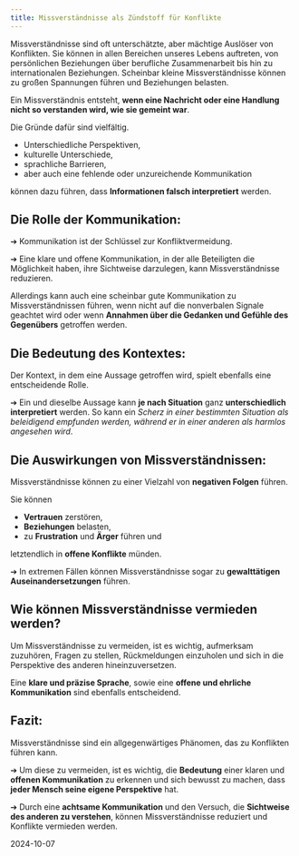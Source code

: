 ```yaml
---  
title: Missverständnisse als Zündstoff für Konflikte
---
```

Missverständnisse sind oft unterschätzte, aber mächtige Auslöser von Konflikten. Sie können in allen Bereichen unseres Lebens auftreten, von persönlichen Beziehungen über berufliche Zusammenarbeit bis hin zu internationalen Beziehungen. Scheinbar kleine Missverständnisse können zu großen Spannungen führen und Beziehungen belasten.

Ein Missverständnis entsteht, **wenn eine Nachricht oder eine Handlung nicht so verstanden wird, wie sie gemeint war**. 

Die Gründe dafür sind vielfältig. 

* Unterschiedliche Perspektiven,   
* kulturelle Unterschiede,   
* sprachliche Barrieren,   
* aber auch eine fehlende oder unzureichende Kommunikation

 können dazu führen, dass **Informationen falsch interpretiert** werden.

## Die Rolle der Kommunikation:

➔ Kommunikation ist der Schlüssel zur Konfliktvermeidung. 

➔ Eine klare und offene Kommunikation, in der alle Beteiligten die Möglichkeit haben, ihre Sichtweise darzulegen, kann Missverständnisse reduzieren. 

Allerdings kann auch eine scheinbar gute Kommunikation zu Missverständnissen führen, wenn nicht auf die nonverbalen Signale geachtet wird oder wenn **Annahmen über die Gedanken und Gefühle des Gegenübers** getroffen werden.

## Die Bedeutung des Kontextes:

Der Kontext, in dem eine Aussage getroffen wird, spielt ebenfalls eine entscheidende Rolle. 

➔ Ein und dieselbe Aussage kann **je nach Situation** ganz **unterschiedlich interpretiert** werden. So kann ein *Scherz in einer bestimmten Situation als beleidigend empfunden werden, während er in einer anderen als harmlos angesehen wird*.

## Die Auswirkungen von Missverständnissen:

Missverständnisse können zu einer Vielzahl von **negativen Folgen** führen. 

Sie können 

* **Vertrauen** zerstören,   
* **Beziehungen** belasten,   
* zu **Frustration** und **Ärger** führen und 

letztendlich in **offene Konflikte** münden. 

➔ In extremen Fällen können Missverständnisse sogar zu **gewalttätigen Auseinandersetzungen** führen.

## Wie können Missverständnisse vermieden werden?

Um Missverständnisse zu vermeiden, ist es wichtig, aufmerksam zuzuhören, Fragen zu stellen, Rückmeldungen einzuholen und sich in die Perspektive des anderen hineinzuversetzen. 

Eine **klare und präzise Sprache**, sowie eine **offene und ehrliche Kommunikation** sind ebenfalls entscheidend.

## Fazit:

Missverständnisse sind ein allgegenwärtiges Phänomen, das zu Konflikten führen kann. 

➔ Um diese zu vermeiden, ist es wichtig, die **Bedeutung** einer klaren und **offenen Kommunikation** zu erkennen und sich bewusst zu machen, dass **jeder Mensch seine eigene Perspektive** hat. 

➔ Durch eine **achtsame Kommunikation** und den Versuch, die **Sichtweise des anderen zu verstehen**, können Missverständnisse reduziert und Konflikte vermieden werden.

2024-10-07